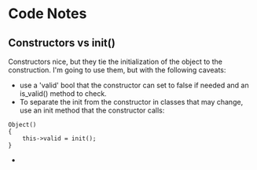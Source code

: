 # Code Notes

## Constructors vs init()
Constructors nice, but they tie the initialization of the object to the construction.
I'm going to use them, but with the following caveats:

- use a 'valid' bool that the constructor can set to false if needed and an is_valid() method to check.
- To separate the init from the constructor in classes that may change, use an init method that the constructor calls:

```
Object()
{
	this->valid = init();
}
```

- 